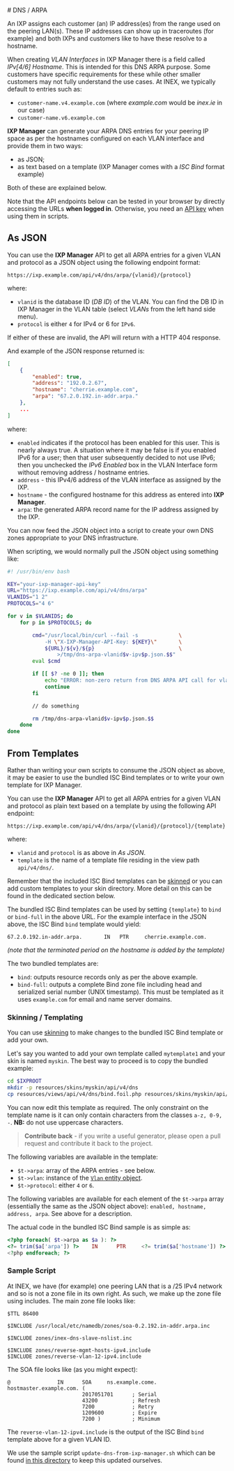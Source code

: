 # DNS / ARPA

An IXP assigns each customer (an) IP address(es) from the range used on the peering LAN(s). These IP addresses can show up in traceroutes (for example) and both IXPs and customers like to have these resolve to a hostname.

When creating *VLAN Interfaces* in IXP Manager there is a field called *IPv[4/6] Hostname*. This is intended for this DNS ARPA purpose. Some customers have specific requirements for these while other smaller customers may not fully understand the use cases. At INEX, we typically default to entries such as:

* `customer-name.v4.example.com` (where *example.com* would be *inex.ie* in our case)
* `customer-name.v6.example.com`

**IXP Manager** can generate your ARPA DNS entries for your peering IP space as per the hostnames configured on each VLAN interface and provide them in two ways:

* as JSON;
* as text based on a template (IXP Manager comes with a *ISC Bind* format example)

Both of these are explained below.

Note that the API endpoints below can be tested in your browser by directly accessing the URLs **when logged in**. Otherwise, you need an [API key](../dev/api.md) when using them in scripts.


## As JSON

You can use the **IXP Manager** API to get all ARPA entries for a given VLAN and protocol as a JSON object using the following endpoint format:

```
https://ixp.example.com/api/v4/dns/arpa/{vlanid}/{protocol}
```

where:

* `vlanid` is the database ID (*DB ID*) of the VLAN. You can find the DB ID in IXP Manager in the VLAN table (select *VLANs* from the left hand side menu).
* `protocol` is either `4` for IPv4 or 6 for `IPv6`.

If either of these are invalid, the API will return with a HTTP 404 response.

And example of the JSON response returned is:

```json
[
    {
        "enabled": true,
        "address": "192.0.2.67",
        "hostname": "cherrie.example.com",
        "arpa": "67.2.0.192.in-addr.arpa."
    },
    ...
]
```

where:

* `enabled` indicates if the protocol has been enabled for this user. This is nearly always true. A situation where it may be false is if you enabled IPv6 for a user; then that user subsequently decided to not use IPv6; then you unchecked the *IPv6 Enabled* box in the VLAN Interface form without removing address / hostname entries.
* `address` - this IPv4/6 address of the VLAN interface as assigned by the IXP.
* `hostname` - the configured hostname for this address as entered into **IXP Manager**.
* `arpa`: the generated ARPA record name for the IP address assigned by the IXP.

You can now feed the JSON object into a script to create your own DNS zones appropriate to your DNS infrastructure.

When scripting, we would normally pull the JSON object using something like:

```bash
#! /usr/bin/env bash

KEY="your-ixp-manager-api-key"
URL="https://ixp.example.com/api/v4/dns/arpa"
VLANIDS="1 2"
PROTOCOLS="4 6"

for v in $VLANIDS; do
    for p in $PROTOCOLS; do

        cmd="/usr/local/bin/curl --fail -s             \
            -H \"X-IXP-Manager-API-Key: ${KEY}\"       \
            ${URL}/${v}/${p}                           \
                >/tmp/dns-arpa-vlanid$v-ipv$p.json.$$"
        eval $cmd

        if [[ $? -ne 0 ]]; then
            echo "ERROR: non-zero return from DNS ARPA API call for vlan ID $v with protocol $p"
            continue
        fi

        // do something

        rm /tmp/dns-arpa-vlanid$v-ipv$p.json.$$
    done
done
```


## From Templates

Rather than writing your own scripts to consume the JSON object as above, it may be easier to use the bundled ISC Bind templates or to write your own template for IXP Manager.

You can use the **IXP Manager** API to get all ARPA entries for a given VLAN and protocol as plain text based on a template by using the following API endpoint:

```
https://ixp.example.com/api/v4/dns/arpa/{vlanid}/{protocol}/{template}
```

where:

* `vlanid` and `protocol` is as above in *As JSON*.
* `template` is the name of a template file residing in the view path `api/v4/dns/`.

Remember that the included ISC Bind templates can be [skinned](skinning.md) or you can add custom templates to your skin directory. More detail on this can be found in the dedicated section below.

The bundled ISC Bind templates can be used by setting `{template}` to `bind` or `bind-full` in the above URL. For the example interface in the JSON above, the ISC Bind `bind` template would yield:

```
67.2.0.192.in-addr.arpa.       IN   PTR     cherrie.example.com.
```

*(note that the terminated period on the hostname is added by the template)*

The two bundled templates are:

* `bind`: outputs resource records only as per the above example.
* `bind-full`: outputs a complete Bind zone file including head and serialized serial number (UNIX timestamp). This must be templated as it uses `example.com` for email and name server domains.

### Skinning / Templating

You can use [skinning](skinning.md) to make changes to the bundled ISC Bind template or add your own.

Let's say you wanted to add your own template called `mytemplate1` and your skin is named `myskin`. The best way to proceed is to copy the bundled example:

```sh
cd $IXPROOT
mkdir -p resources/skins/myskin/api/v4/dns
cp resources/views/api/v4/dns/bind.foil.php resources/skins/myskin/api/v4/dns/mytemplate1.foil.php
```

You can now edit this template as required. The only constraint on the template name is it can only contain characters from the classes `a-z, 0-9, -`. **NB:** do not use uppercase characters.

> **Contribute back** - if you write a useful generator, please open a pull request and contribute it back to the project.

The following variables are available in the template:

* `$t->arpa`: array of the ARPA entries - see below.
* `$t->vlan`: instance of the [`Vlan` entity object](https://github.com/inex/IXP-Manager/blob/main/database/Entities/Vlan.php).
* `$t->protocol`: either `4` or `6`.

The following variables are available for each element of the `$t->arpa` array (essentially the same as the JSON object above): `enabled, hostname, address, arpa`. See above for a description.

The actual code in the bundled ISC Bind sample is as simple as:

```php
<?php foreach( $t->arpa as $a ): ?>
<?= trim($a['arpa']) ?>    IN      PTR     <?= trim($a['hostname']) ?>.
<?php endforeach; ?>
```

### Sample Script

At INEX, we have (for example) one peering LAN that is a /25 IPv4 network and so is not a zone file in its own right. As such, we make up the zone file using includes. The main zone file looks like:

```
$TTL 86400

$INCLUDE /usr/local/etc/namedb/zones/soa-0.2.192.in-addr.arpa.inc

$INCLUDE zones/inex-dns-slave-nslist.inc

$INCLUDE zones/reverse-mgmt-hosts-ipv4.include
$INCLUDE zones/reverse-vlan-12-ipv4.include
```

The SOA file looks like (as you might expect):

```
@               IN      SOA     ns.example.come.     hostmaster.example.com. (
                        2017051701      ; Serial
                        43200           ; Refresh
                        7200            ; Retry
                        1209600         ; Expire
                        7200 )          ; Minimum
```

The `reverse-vlan-12-ipv4.include` is the output of the ISC Bind `bind` template above for a given VLAN ID.

We use the sample script `update-dns-from-ixp-manager.sh` which can be found [in this directory](https://github.com/inex/IXP-Manager/blob/main/tools/runtime/dns-arpa) to keep this updated ourselves.
